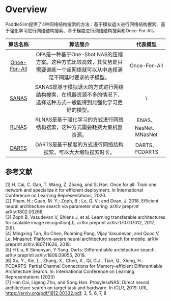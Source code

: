 # Overview

PaddleSlim提供了4种网络结构搜索的方法：基于模拟退火进行网络结构搜索、基于强化学习进行网络结构搜索、基于梯度进行网络结构搜索和Once-For-All。

| 算法名称  |   算法简介   | 代表模型 |
|:---------:|:------------:|:--------:|
| [Once-For-All](https://paddleslim.readthedocs.io/zh_CN/latest/tutorials/nas/dygraph/nas_ofa.html)    | OFA是一种基于One-Shot NAS的压缩方案。这种方式比较高效，其优势是只需要训练一个超网络就可以从中选择满足不同延时要求的子模型。 | Once-For-All   |
| [SANAS](https://paddleslim.readthedocs.io/zh_CN/latest/quick_start/static/nas_tutorial.html)            | SANAS是基于模拟退火的方式进行网络结构搜索，在机器资源不多的情况下，选择这种方式一般能得到比强化学习更好的模型。             | \              |
| [RLNAS](https://paddleslim.readthedocs.io/zh_CN/latest/api_cn/static/nas/nas_api.html#rlnas)            | RLNAS是基于强化学习的方式进行网络结构搜索，这种方式需要耗费大量机器资源。 | ENAS、NasNet、MNasNet  |
| [DARTS](https://paddleslim.readthedocs.io/zh_CN/latest/api_cn/darts.html)            | DARTS是基于梯度的方式进行网络结构搜索，可以大大缩短搜索时长。             | DARTS、PCDARTS              |

## 参考文献
[1] H. Cai, C. Gan, T. Wang, Z. Zhang, and S. Han. Once for all: Train one network and specialize it for efficient deployment. In International Conference on Learning Representations, 2020.  
[2] Pham, H.; Guan, M. Y.; Zoph, B.; Le, Q. V.; and Dean, J. 2018. Efficient neural architecture search via parameter sharing. arXiv preprint arXiv:1802.03268.  
[3] Zoph B, Vasudevan V, Shlens J, et al. Learning transferable architectures for scalable image recognition[J]. arXiv preprint arXiv:1707.07012, 2017, 2(6).  
[4] Mingxing Tan, Bo Chen, Ruoming Pang, Vijay Vasudevan, and Quoc V Le. Mnasnet: Platform-aware neural architecture search for mobile. arXiv preprint arXiv:1807.11626, 2018.  
[5] H Liu, K Simonyan, Y Yang. Darts: Differentiable architecture search. arXiv preprint arXiv:1806.09055, 2018.  
[6] Xu, Y., Xie, L., Zhang, X., Chen, X., Qi, G.J., Tian, Q., Xiong, H.: PCDARTS: Partial Channel Connections for Memory-efficient Differentiable Architecture Search. In: International Conference on Learning Representations (2020)  
[7] Han Cai, Ligeng Zhu, and Song Han. ProxylessNAS: Direct neural architecture search on target task and hardware. In ICLR, 2019. URL https://arxiv.org/pdf/1812.00332.pdf. 3, 5, 6, 7, 8  
